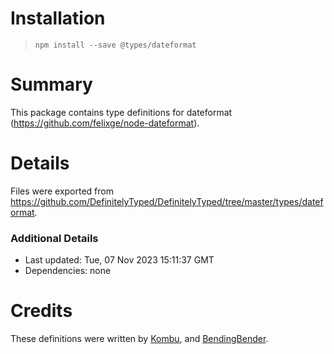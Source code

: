 # Installation
> `npm install --save @types/dateformat`

# Summary
This package contains type definitions for dateformat (https://github.com/felixge/node-dateformat).

# Details
Files were exported from https://github.com/DefinitelyTyped/DefinitelyTyped/tree/master/types/dateformat.

### Additional Details
 * Last updated: Tue, 07 Nov 2023 15:11:37 GMT
 * Dependencies: none

# Credits
These definitions were written by [Kombu](https://github.com/aicest), and [BendingBender](https://github.com/BendingBender).
